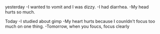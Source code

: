 yesterday
-I wanted to vomit and I was dizzy.
-I had diarrhea.
-My head hurts so much.

Today
-I studied about gimp
-My heart hurts because I counldn't focus too much on one thing.
-Tomorrow, when you foucs, focus clearly
